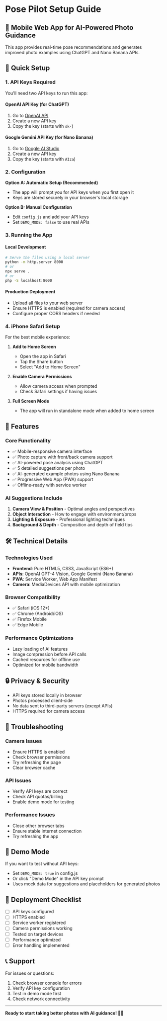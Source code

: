 # Pose Pilot Setup Guide

## 📱 Mobile Web App for AI-Powered Photo Guidance

This app provides real-time pose recommendations and generates improved photo examples using ChatGPT and Nano Banana APIs.

## 🚀 Quick Setup

### 1. API Keys Required

You'll need two API keys to run this app:

#### OpenAI API Key (for ChatGPT)
1. Go to [OpenAI API](https://platform.openai.com/api-keys)
2. Create a new API key
3. Copy the key (starts with `sk-`)

#### Google Gemini API Key (for Nano Banana)
1. Go to [Google AI Studio](https://aistudio.google.com/app/apikey)
2. Create a new API key
3. Copy the key (starts with `AIza`)

### 2. Configuration

**Option A: Automatic Setup (Recommended)**
- The app will prompt you for API keys when you first open it
- Keys are stored securely in your browser's local storage

**Option B: Manual Configuration**
- Edit `config.js` and add your API keys
- Set `DEMO_MODE: false` to use real APIs

### 3. Running the App

#### Local Development
```bash
# Serve the files using a local server
python -m http.server 8000
# or
npx serve .
# or
php -S localhost:8000
```

#### Production Deployment
- Upload all files to your web server
- Ensure HTTPS is enabled (required for camera access)
- Configure proper CORS headers if needed

### 4. iPhone Safari Setup

For the best mobile experience:

1. **Add to Home Screen**
   - Open the app in Safari
   - Tap the Share button
   - Select "Add to Home Screen"

2. **Enable Camera Permissions**
   - Allow camera access when prompted
   - Check Safari settings if having issues

3. **Full Screen Mode**
   - The app will run in standalone mode when added to home screen

## 🎯 Features

### Core Functionality
- ✅ Mobile-responsive camera interface
- ✅ Photo capture with front/back camera support
- ✅ AI-powered pose analysis using ChatGPT
- ✅ 5 detailed suggestions per photo
- ✅ AI-generated example photos using Nano Banana
- ✅ Progressive Web App (PWA) support
- ✅ Offline-ready with service worker

### AI Suggestions Include
1. **Camera View & Position** - Optimal angles and perspectives
2. **Object Interaction** - How to engage with environment/props
3. **Lighting & Exposure** - Professional lighting techniques
4. **Background & Depth** - Composition and depth of field tips

## 🛠️ Technical Details

### Technologies Used
- **Frontend**: Pure HTML5, CSS3, JavaScript (ES6+)
- **APIs**: OpenAI GPT-4 Vision, Google Gemini (Nano Banana)
- **PWA**: Service Worker, Web App Manifest
- **Camera**: MediaDevices API with mobile optimization

### Browser Compatibility
- ✅ Safari (iOS 12+)
- ✅ Chrome (Android/iOS)
- ✅ Firefox Mobile
- ✅ Edge Mobile

### Performance Optimizations
- Lazy loading of AI features
- Image compression before API calls
- Cached resources for offline use
- Optimized for mobile bandwidth

## 🔒 Privacy & Security

- API keys stored locally in browser
- Photos processed client-side
- No data sent to third-party servers (except APIs)
- HTTPS required for camera access

## 🐛 Troubleshooting

### Camera Issues
- Ensure HTTPS is enabled
- Check browser permissions
- Try refreshing the page
- Clear browser cache

### API Issues
- Verify API keys are correct
- Check API quotas/billing
- Enable demo mode for testing

### Performance Issues
- Close other browser tabs
- Ensure stable internet connection
- Try refreshing the app

## 📱 Demo Mode

If you want to test without API keys:
- Set `DEMO_MODE: true` in config.js
- Or click "Demo Mode" in the API key prompt
- Uses mock data for suggestions and placeholders for generated photos

## 🚀 Deployment Checklist

- [ ] API keys configured
- [ ] HTTPS enabled
- [ ] Service worker registered
- [ ] Camera permissions working
- [ ] Tested on target devices
- [ ] Performance optimized
- [ ] Error handling implemented

## 📞 Support

For issues or questions:
1. Check browser console for errors
2. Verify API key configuration
3. Test in demo mode first
4. Check network connectivity

---

**Ready to start taking better photos with AI guidance! 📸✨**